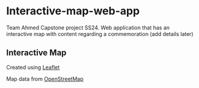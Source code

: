 # Interactive-map-web-app
Team Ahmed Capstone project SS24. Web application that has an interactive map with content regarding a commemoration (add details later)

## Interactive Map

Created using [Leaflet](https://github.com/Leaflet/Leaflet)

Map data from [OpenStreetMap](https://github.com/openstreetmap)
